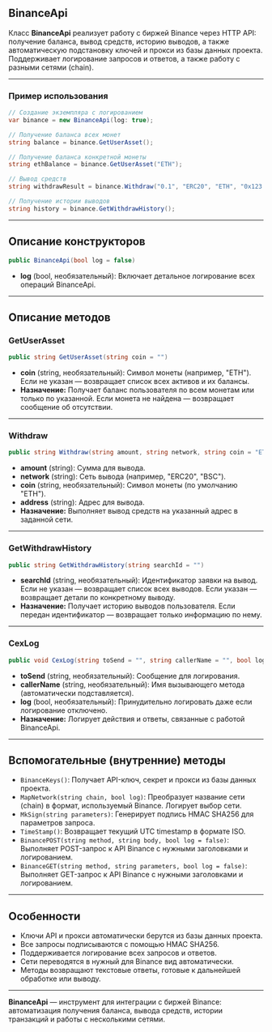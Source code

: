 

## BinanceApi

Класс **BinanceApi** реализует работу с биржей Binance через HTTP API: получение баланса, вывод средств, историю выводов, а также автоматическую подстановку ключей и прокси из базы данных проекта. Поддерживает логирование запросов и ответов, а также работу с разными сетями (chain).

---

### Пример использования

```csharp
// Создание экземпляра с логированием
var binance = new BinanceApi(log: true);

// Получение баланса всех монет
string balance = binance.GetUserAsset();

// Получение баланса конкретной монеты
string ethBalance = binance.GetUserAsset("ETH");

// Вывод средств
string withdrawResult = binance.Withdraw("0.1", "ERC20", "ETH", "0x123...");

// Получение истории выводов
string history = binance.GetWithdrawHistory();
```


---

## Описание конструкторов

```csharp
public BinanceApi(bool log = false)
```

- **log** (bool, необязательный): Включает детальное логирование всех операций BinanceApi.

---

## Описание методов

### GetUserAsset

```csharp
public string GetUserAsset(string coin = "")
```

- **coin** (string, необязательный): Символ монеты (например, "ETH"). Если не указан — возвращает список всех активов и их балансы.
- **Назначение:** Получает баланс пользователя по всем монетам или только по указанной. Если монета не найдена — возвращает сообщение об отсутствии.

---

### Withdraw

```csharp
public string Withdraw(string amount, string network, string coin = "ETH", string address = "")
```

- **amount** (string): Сумма для вывода.
- **network** (string): Сеть вывода (например, "ERC20", "BSC").
- **coin** (string, необязательный): Символ монеты (по умолчанию "ETH").
- **address** (string): Адрес для вывода.
- **Назначение:** Выполняет вывод средств на указанный адрес в заданной сети.

---

### GetWithdrawHistory

```csharp
public string GetWithdrawHistory(string searchId = "")
```

- **searchId** (string, необязательный): Идентификатор заявки на вывод. Если не указан — возвращает список всех выводов. Если указан — возвращает детали по конкретному выводу.
- **Назначение:** Получает историю выводов пользователя. Если передан идентификатор — возвращает только информацию по нему.

---

### CexLog

```csharp
public void CexLog(string toSend = "", string callerName = "", bool log = false)
```

- **toSend** (string, необязательный): Сообщение для логирования.
- **callerName** (string, необязательный): Имя вызывающего метода (автоматически подставляется).
- **log** (bool, необязательный): Принудительно логировать даже если логирование отключено.
- **Назначение:** Логирует действия и ответы, связанные с работой BinanceApi.

---

## Вспомогательные (внутренние) методы

- `BinanceKeys()`: Получает API-ключ, секрет и прокси из базы данных проекта.
- `MapNetwork(string chain, bool log)`: Преобразует название сети (chain) в формат, используемый Binance. Логирует выбор сети.
- `MkSign(string parameters)`: Генерирует подпись HMAC SHA256 для параметров запроса.
- `TimeStamp()`: Возвращает текущий UTC timestamp в формате ISO.
- `BinancePOST(string method, string body, bool log = false)`: Выполняет POST-запрос к API Binance с нужными заголовками и логированием.
- `BinanceGET(string method, string parameters, bool log = false)`: Выполняет GET-запрос к API Binance с нужными заголовками и логированием.

---

## Особенности

- Ключи API и прокси автоматически берутся из базы данных проекта.
- Все запросы подписываются с помощью HMAC SHA256.
- Поддерживается логирование всех запросов и ответов.
- Сети переводятся в нужный для Binance вид автоматически.
- Методы возвращают текстовые ответы, готовые к дальнейшей обработке или выводу.

---

**BinanceApi** — инструмент для интеграции с биржей Binance: автоматизация получения баланса, вывода средств, истории транзакций и работы с несколькими сетями.

